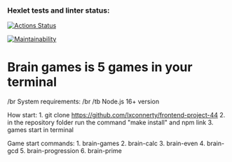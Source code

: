 ### Hexlet tests and linter status:
[![Actions Status](https://github.com/lxconnerty/frontend-project-44/workflows/hexlet-check/badge.svg)](https://github.com/lxconnerty/frontend-project-44/actions)

[![Maintainability](https://api.codeclimate.com/v1/badges/d30e363d21b0264a73f8/maintainability)](https://codeclimate.com/github/lxconnerty/frontend-project-44/maintainability)

# Brain games is 5 games in your terminal
/br
System requirements: /br
    /tb Node.js 16+ version


How start:
    1. git clone https://github.com/lxconnerty/frontend-project-44
    2. in the repository folder run the command "make install" and npm link
    3. games start in terminal


Game start commands:
    1. brain-games
    2. brain-calc
    3. brain-even
    4. brain-gcd
    5. brain-progression
    6. brain-prime


